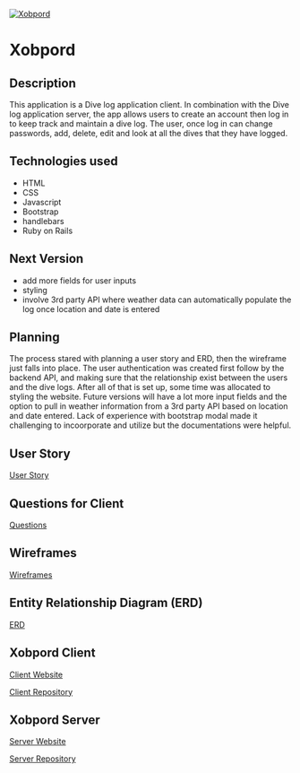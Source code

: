 [![Xobpord](https://i.imgur.com/pho4qb5.png)](https://plastic-murder.github.io/third-project-client/)

# Xobpord

## Description

This application is a Dive log application client.  In combination with the Dive log application server, the app allows users to create an account then log in to keep track and maintain a dive log.  The user, once log in can change passwords, add, delete, edit and look at all the dives that they have logged.


## Technologies used

- HTML
- CSS
- Javascript
- Bootstrap
- handlebars
- Ruby on Rails

## Next Version

- add more fields for user inputs
- styling
- involve 3rd party API where weather data can automatically populate the log once location and date is entered

## Planning

The process stared with planning a user story and ERD, then the wireframe just falls into place.  The user authentication was created first follow by the backend API, and making sure that the relationship exist between the users and the dive logs.  After all of that is set up, some time was allocated to styling the website.  Future versions will have a lot more input fields and the option to pull in weather information from a 3rd party API based on location and date entered.  Lack of experience with bootstrap modal made it challenging to incoorporate and utilize but the documentations were helpful.

## User Story

[User Story](https://imgur.com/a/Gyd8TSZ)

## Questions for Client

[Questions](https://imgur.com/a/nCG8gNr)

## Wireframes

[Wireframes](https://imgur.com/a/GxXLGB3)

## Entity Relationship Diagram (ERD)

[ERD](https://imgur.com/a/0OeCHfI)

## Xobpord Client

[Client Website](https://plastic-murder.github.io/third-project-client/)

[Client Repository](https://github.com/Plastic-Murder/third-project-client)

## Xobpord Server

[Server Website](https://xobpord.herokuapp.com/)

[Server Repository](https://github.com/Plastic-Murder/third-project-api)

